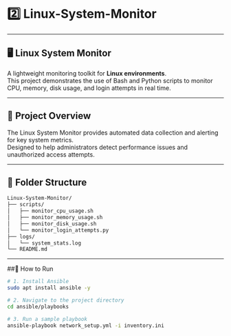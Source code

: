 # 2️⃣ Linux-System-Monitor
---
## 🖥️ Linux System Monitor

A lightweight monitoring toolkit for **Linux environments**.  
This project demonstrates the use of Bash and Python scripts to monitor CPU, memory, disk usage, and login attempts in real time.

---

## 🧩 Project Overview
The Linux System Monitor provides automated data collection and alerting for key system metrics.  
Designed to help administrators detect performance issues and unauthorized access attempts.

---

## 📂 Folder Structure
```bash
Linux-System-Monitor/
├── scripts/
│   ├── monitor_cpu_usage.sh
│   ├── monitor_memory_usage.sh
│   ├── monitor_disk_usage.sh
│   └── monitor_login_attempts.py
├── logs/
│   └── system_stats.log
└── README.md
```
---
##🚀 How to Run
```bash
# 1. Install Ansible
sudo apt install ansible -y

# 2. Navigate to the project directory
cd ansible/playbooks

# 3. Run a sample playbook
ansible-playbook network_setup.yml -i inventory.ini
```
